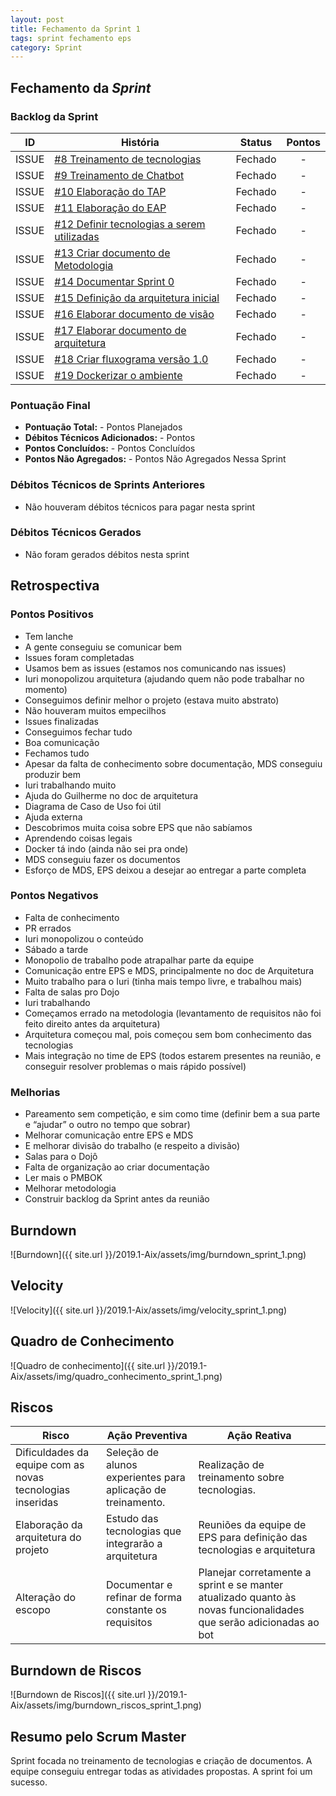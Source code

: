 ```yaml
---
layout: post
title: Fechamento da Sprint 1
tags: sprint fechamento eps
category: Sprint
---
```

## Fechamento da _Sprint_

### Backlog da Sprint

| ID | História | Status | Pontos |
|:--:| ------- | :----: | :----: |
|ISSUE|[#8 Treinamento de tecnologias](https://github.com/fga-eps-mds/2019.1-aix/issues/8)|Fechado|-|
|ISSUE|[#9 Treinamento de Chatbot](https://github.com/fga-eps-mds/2019.1-aix/issues/9)| Fechado | - |
|ISSUE|[#10 Elaboração do TAP](https://github.com/fga-eps-mds/2019.1-aix/issues/10)|Fechado| - |
|ISSUE|[#11 Elaboração do EAP](https://github.com/fga-eps-mds/2019.1-aix/issues/11)|Fechado| - |
|ISSUE|[#12 Definir tecnologias a serem utilizadas](https://github.com/fga-eps-mds/2019.1-aix/issues/12)|Fechado| - |
|ISSUE|[#13 Criar documento de Metodologia](https://github.com/fga-eps-mds/2019.1-aix/issues/13)|Fechado| - |
|ISSUE|[#14 Documentar Sprint 0](https://github.com/fga-eps-mds/2019.1-aix/issues/14)|Fechado| - |
|ISSUE|[#15 Definição da arquitetura inicial](https://github.com/fga-eps-mds/2019.1-aix/issues/15)|Fechado| - |
|ISSUE|[#16 Elaborar documento de visão](https://github.com/fga-eps-mds/2019.1-aix/issues/16)|Fechado| - |
|ISSUE|[#17 Elaborar documento de arquitetura](https://github.com/fga-eps-mds/2019.1-aix/issues/17)|Fechado| - |
|ISSUE|[#18 Criar fluxograma versão 1.0](https://github.com/fga-eps-mds/2019.1-aix/issues/18)|Fechado| - |
|ISSUE|[#19 Dockerizar o ambiente](https://github.com/fga-eps-mds/2019.1-aix/issues/19)|Fechado| - |


### Pontuação Final

* __Pontuação Total:__ - Pontos Planejados
* __Débitos Técnicos Adicionados:__ - Pontos 
* __Pontos Concluídos:__ - Pontos Concluídos
* __Pontos Não Agregados:__ - Pontos Não Agregados Nessa Sprint

### Débitos Técnicos de Sprints Anteriores

* Não houveram débitos técnicos para pagar nesta sprint

### Débitos Técnicos Gerados

* Não foram gerados débitos nesta sprint

## Retrospectiva

### Pontos Positivos

- Tem lanche
- A gente conseguiu se comunicar bem
- Issues foram completadas
- Usamos bem as issues (estamos nos comunicando nas issues)
- Iuri monopolizou arquitetura (ajudando quem não pode
trabalhar no momento)
- Conseguimos definir melhor o projeto (estava muito abstrato)
- Não houveram muitos empecilhos
- Issues finalizadas
- Conseguimos fechar tudo
- Boa comunicação
- Fechamos tudo
- Apesar da falta de conhecimento sobre documentação, MDS conseguiu produzir bem
- Iuri trabalhando muito
- Ajuda do Guilherme no doc de arquitetura
- Diagrama de Caso de Uso foi útil
- Ajuda externa
- Descobrimos muita coisa sobre EPS que não sabíamos
- Aprendendo coisas legais
- Docker tá indo (ainda não sei pra onde)
- MDS conseguiu fazer os documentos
- Esforço de MDS, EPS deixou a desejar ao entregar a parte completa


### Pontos Negativos

- Falta de conhecimento
- PR errados
- Iuri monopolizou o conteúdo
- Sábado a tarde
- Monopolio de trabalho pode atrapalhar parte da equipe
- Comunicação entre EPS e MDS, principalmente no doc de Arquitetura
- Muito trabalho para o Iuri (tinha mais tempo livre, e trabalhou mais)
- Falta de salas pro Dojo
- Iuri trabalhando
- Começamos errado na metodologia (levantamento de requisitos não foi feito direito antes da arquitetura)
- Arquitetura começou mal, pois começou sem bom conhecimento das tecnologias
- Mais integração no time de EPS (todos estarem presentes na reunião, e conseguir resolver problemas o mais rápido possível)


### Melhorias

- Pareamento sem competição, e sim como time (definir bem a sua parte e “ajudar” o outro no tempo que sobrar)
- Melhorar comunicação entre EPS e MDS
- E melhorar divisão do trabalho (e respeito a divisão)
- Salas para o Dojô
- Falta de organização ao criar documentação
- Ler mais o PMBOK
- Melhorar metodologia
- Construir backlog da Sprint antes da reunião


## Burndown

![Burndown]({{ site.url }}/2019.1-Aix/assets/img/burndown_sprint_1.png)

## Velocity

![Velocity]({{ site.url }}/2019.1-Aix/assets/img/velocity_sprint_1.png)


## Quadro de Conhecimento

![Quadro de conhecimento]({{ site.url }}/2019.1-Aix/assets/img/quadro_conhecimento_sprint_1.png)


## Riscos

| Risco  | Ação Preventiva  | Ação Reativa  |
|---|---|---|
| Dificuldades da equipe com as novas tecnologias inseridas |Seleção de alunos experientes para aplicação de treinamento. |Realização de treinamento sobre tecnologias. |
|Elaboração da arquitetura do projeto |Estudo das tecnologias que integrarão a arquitetura |Reuniões da equipe de EPS para definição das tecnologias e arquitetura |
|Alteração do escopo |Documentar e refinar de forma constante os requisitos |Planejar corretamente a sprint e se manter atualizado quanto às novas funcionalidades que serão adicionadas ao bot |

## Burndown de Riscos

![Burndown de Riscos]({{ site.url }}/2019.1-Aix/assets/img/burndown_riscos_sprint_1.png)

## Resumo pelo Scrum Master

Sprint focada no treinamento de tecnologias e criação de documentos. A equipe conseguiu entregar todas as atividades propostas. A sprint foi um sucesso.